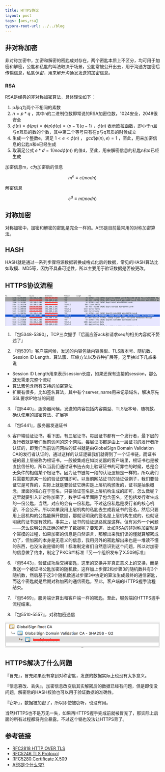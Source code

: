 ```yaml
---
title: HTTPS协议
layout: post
tags: [aes,rsa]
typora-root-url: ../../blog
---
```


## 非对称加密

非对称加密中，加密和解密的密匙成对存在，两个密匙本质上不区分，均可用于加密和解密，公匙和私匙的叫法取决于场景，公匙常被公开出去，用于沟通方加密后传输信息，私匙保密，用来解开沟通发发送的加密信息。

### RSA

RSA是经典的非对称加密算法，具体理论如下：

1. p与q为两个不相同的素数
2. $n=p*q$ ，其中n的二进制位数即常说的RSA加密位数，1024安全，2048很安全
3. $\phi(n) = \phi(pq) = \phi(p)\phi(q) = (p-1)(q-1)$ ，$\phi(n)$ 表示欧拉函数，即小于n且与n互质的数的个数，其中第二个等号只有在p与q互质的时候成立
4. 生成一个整数e，满足 $1 < e < \phi(n)$ ， $gcd(\phi(n), e) = 1$ ，至此，用来加密信息的公匙n和e已经生成
5. 取满足公式 $e*d = 1 (mod \phi(n))$ 的值d，至此，用来解密信息的私匙n和d已经生成

加密信息m，c为加密后的信息

$$ m^e \equiv c (mod n) $$

解密信息

$$ c^d \equiv m (mod n) $$


## 对称加密

对称加密中，加密和解密的密匙是完全一样的。AES是目前最常用的对称加密算法。

## HASH

HASH就是通过一系列步骤将源数据转换成格式化后的数据，常见的HASH算法比如取模、MD5等，因为不具备可逆性，所以主要用于验证数据是否被更改。

## HTTPS协议流程

![](/media/img/https_pkg.png)

1. 『包5348-5390』，TCP三次握手『后面应答ack和请求seq的相关内容就不赘述了』

2. 『包5391』客户端问候，发送的内容包括内容类型、TLS版本号、随机数、Session ID Length、算法簇、压缩方法以及各种扩展等，这里抽以下几点来说
  * Session ID Length用来表示session长度，如果还保有连接的session，那么就无需走完整个流程
  * 算法簇包含所有支持的加密算法
  * 扩展有很多，比如签名算法，其中有个server_name用来记录域名，解决原先SSL要求IP地址的问题

3. 『包5440』，服务器问候，发送的内容包括内容类型、TLS版本号、随机数、确认使用的加密算法、扩展等

4. 『包5441』，服务器发送证书

5. 客户端验证证书。看下图，有三层证书，每层证书都有一个发行者，最下层的发行者就是我们当前访问的这个网站。每层证书都是由上一层证书的发行者所认证的，即我们当前访问网站的证书就是由GlobalSign Domain Validation CA的发行者认证的，通过这样的认证逻辑我们就得到了一个证书链，而证书链的最上层被称为根证书，一般被集成在如浏览器的客户端里，根证书也是被直接信任的，所以当我们通过证书链去向上验证证书的可靠性的时候，总是会无条件的相信某个根证书。因为证书链每一段的认证逻辑是一样的，所以我们只需要知道某一段的验证逻辑即可。以当前网站证书的验证做例子，我们要验证它是可靠的，实际上就是要验证它确实是上层机构颁发的，证书是抽象概念，里面的核心在于签名，只要验证签名是上层机构生成的即可，怎么做呢？这里就要引入非对称加密了，数字证书里面除了包含签名，还包括发行者生成的一份公匙，当然，对应的会有一份私匙，不过这份私匙是发行者的核心机密，不会公开。所以如果我用上层机构的私匙去生成我证书的签名，然后只要用上层机构的公匙能解开数据，那就证明我的签名是上层机构生成的，也就证明我的证书是有效的。事实上，证书的验证思路就是这样。但有另外一个问题——怎么说明公匙正确的解开了数据呢？要知道，比如RSA的非对称加密就是个幂模的过程，如果加密的信息是自然语言，那解出来我们读的懂就算解密成功了，但加密的本身是无意义的信息，我用另外的密匙解出来也是一堆读不懂的东西，也没法说是错的啊！标准制定者们自然意识到这个问题，所以对加密的信息做了约束，制定了PKCS#1标准『另一个组织发布了X.509标准』

6. 『包5443』，验证成功后交换密匙，这里的交换并非真正意义上的交换，而是发送一个被证书公匙加密的随机数，这样加上步骤2和步骤3的随机数共有3个随机数，然后基于这3个随机数通过步骤3中协定的算法生成最终的通信密匙，而这个密匙就是后期对称加密的通信密匙。至此，客户端的HTTPS握手流程结束。

7. 『包5469』，服务端计算出和客户端一样的密匙。至此，服务端的HTTPS握手流程结束。

8. 『包5510-5557』，对称加密通信

![](/media/img/certificate.png)


## HTTPS解决了什么问题

『冒充』，冒充如果没有拿到对称密匙，发送的数据实际上也没有太多意义。

『信息篡改、丢失』，加密信息改变后其实解密后的数据已经有问题，但是即使没问题，解密后的HASH校验也可以用于验证数据的准确性。

『窃听』，数据被加密了，所以即使被窃听，也没有用。

当然HTTPS也不是万无一失，如果再HTTPS握手完成前就被冒充了，那实际上后面的所有过程都将完全暴露，不过这个锅也没法让HTTPS背了。

## 参考链接

* [RFC2818 HTTP OVER TLS](https://www.rfc-editor.org/info/rfc2818)
* [RFC5246 TLS Protocol](https://www.rfc-editor.org/info/rfc5246)
* [RFC5280 Certificate X.509](https://www.rfc-editor.org/info/rfc5280)
* [AES是个什么鬼?](http://davidleee.com/2016/04/26/about-aes-encryption/?hmsr=toutiao.io&utm_medium=toutiao.io&utm_source=toutiao.io)